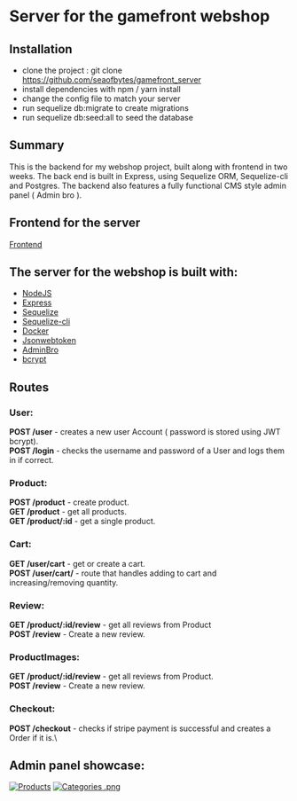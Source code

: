 # Server for the gamefront webshop

## Installation
- clone the project : git clone https://github.com/seaofbytes/gamefront_server
- install dependencies with npm / yarn install
- change the config file to match your server
- run sequelize db:migrate to create migrations
- run sequelize db:seed:all to seed the database

## Summary
This is the backend for my webshop project, built along with frontend in two weeks. The back end is built in Express, using Sequelize ORM, Sequelize-cli and Postgres.
The backend also features a fully functional CMS style admin panel ( Admin bro ). 

## Frontend for the server
 [Frontend](https://github.com/seaofbytes/gamefront_client)


## The server for the webshop is built with: 
- [NodeJS](https://nodejs.org/en/https://reactjs.org/)
- [Express](https://www.npmjs.com/package/jsonwebtoken)
- [Sequelize](https://sequelize.org/)
- [Sequelize-cli](https://github.com/sequelize/cli)
- [Docker](https://www.docker.com/)
- [Jsonwebtoken](https://www.npmjs.com/package/jsonwebtoken)   
- [AdminBro](https://github.com/SoftwareBrothers/admin-bro) 
- [bcrypt](https://www.npmjs.com/package/bcrypt) 


## Routes
### User:
**POST /user** - creates a new user Account ( password is stored using JWT bcrypt).\
**POST /login** - checks the username and password of a User and logs them in if correct.


### Product:
**POST /product** - create product.\
**GET /product** - get all products.\
**GET /product/:id** - get a single product.

### Cart:
**GET /user/cart** - get or create a cart.\
**POST /user/cart/** - route that handles adding to cart and increasing/removing quantity.

### Review:
**GET /product/:id/review** - get all reviews from Product\
**POST /review** - Create a new review.

### ProductImages:
**GET /product/:id/review** - get all reviews from Product.\
**POST /review** - Create a new review.

### Checkout:
**POST /checkout** - checks if stripe payment is successful and creates a Order if it is.\


## Admin panel showcase:
[![Products](https://imgshare.io/images/2020/04/06/admin1.png)](https://imgshare.io/image/1Ygfg)
[![Categories
.png](https://imgshare.io/images/2020/04/06/admin2.png)](https://imgshare.io/image/1YVH7)
